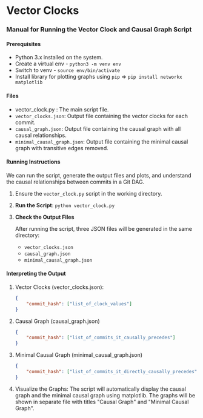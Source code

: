 # Vector Clocks

### Manual for Running the Vector Clock and Causal Graph Script

#### Prerequisites

- Python 3.x installed on the system.
- Create a virtual env - `python3 -m venv env`
- Switch to venv - `source env/bin/activate`
- Install library for plotting graphs using `pip` => `pip install networkx matplotlib`

#### Files
- vector_clock.py : The main script file.
- `vector_clocks.json`: Output file containing the vector clocks for each commit.
- `causal_graph.json`: Output file containing the causal graph with all causal relationships.
- `minimal_causal_graph.json`: Output file containing the minimal causal graph with transitive edges removed.

#### Running Instructions

We can run the script, generate the output files and plots, and understand the causal relationships between commits in a Git DAG.


1. Ensure the `vector_clock.py` script in the working directory.

2. **Run the Script**: `python vector_clock.py`

3. **Check the Output Files**

   After running the script, three JSON files will be generated in the same directory:

   - `vector_clocks.json`
   - `causal_graph.json`
   - `minimal_causal_graph.json`

#### Interpreting the Output

1. Vector Clocks (vector_clocks.json):

   ```json
   {
       "commit_hash": ["list_of_clock_values"]
   }
   ```

2. Causal Graph (causal_graph.json)

   ```json
   {
       "commit_hash": ["list_of_commits_it_causally_precedes"]
   }
   ```

3. Minimal Causal Graph (minimal_causal_graph.json)

   ```json
   {
       "commit_hash": ["list_of_commits_it_directly_causally_precedes"]
   }
   ```

4. Visualize the Graphs: The script will automatically display the causal graph and the minimal causal graph using matplotlib. The graphs will be shown in separate file with titles "Causal Graph" and "Minimal Causal Graph".
